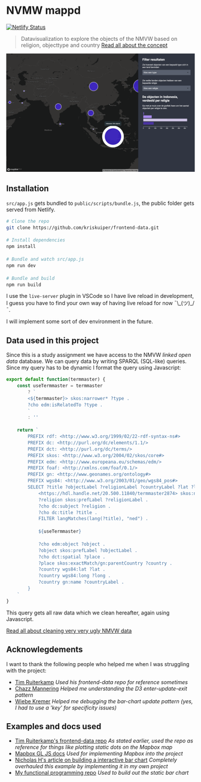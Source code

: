 # NVMW mappd
[![Netlify Status](https://api.netlify.com/api/v1/badges/e4c94d57-a6f5-4086-85ba-12a8be9162d2/deploy-status)](https://app.netlify.com/sites/frontend-data-kris-kuiper/deploys)

> Datavisualization to explore the objects of the NMVW based on religion, objecttype and country
[Read all about the concept](https://github.com/kriskuiper/frontend-data/wiki/Thinking-of-a-concept)

![App homepage](assets/home.png)

## Installation
`src/app.js` gets bundled to `public/scripts/bundle.js`, the public folder gets served from Netlify.

```bash
# Clone the repo
git clone https://github.com/kriskuiper/frontend-data.git

# Install dependencies
npm install

# Bundle and watch src/app.js
npm run dev

# Bundle and build
npm run build
```

I use the `live-server` plugin in VSCode so I have live reload in development, I guess you have to find your own way of having live reload for now ¯\\\_(ツ)_/¯. 

I will implement some sort of dev environment in the future.

## Data used in this project
Since this is a study assignment we have access to the NMVW *linked open data* database. We can query data by writing SPARQL (SQL-like) queries. Since my query has to be dynamic I format the query using Javascript:

```js
export default function(termmaster) {
	const useTermmaster = termmaster
		? `
		<${termmaster}> skos:narrower* ?type .
		?cho edm:isRelatedTo ?type .
		`
		: ''

	return `
		PREFIX rdf: <http://www.w3.org/1999/02/22-rdf-syntax-ns#>
		PREFIX dc: <http://purl.org/dc/elements/1.1/>
		PREFIX dct: <http://purl.org/dc/terms/>
		PREFIX skos: <http://www.w3.org/2004/02/skos/core#>
		PREFIX edm: <http://www.europeana.eu/schemas/edm/>
		PREFIX foaf: <http://xmlns.com/foaf/0.1/>
		PREFIX gn: <http://www.geonames.org/ontology#>
		PREFIX wgs84: <http://www.w3.org/2003/01/geo/wgs84_pos#>
		SELECT ?title ?objectLabel ?religionLabel ?countryLabel ?lat ?long WHERE {
			<https://hdl.handle.net/20.500.11840/termmaster2874> skos:narrower ?religion .
			?religion skos:prefLabel ?religionLabel .
			?cho dc:subject ?religion .
			?cho dc:title ?title .
			FILTER langMatches(lang(?title), "ned") .

			${useTermmaster}

			?cho edm:object ?object .
			?object skos:prefLabel ?objectLabel .
			?cho dct:spatial ?place .
			?place skos:exactMatch/gn:parentCountry ?country .
			?country wgs84:lat ?lat .
			?country wgs84:long ?long .
			?country gn:name ?countryLabel .
		}
	`
}
```

This query gets all raw data which we clean hereafter, again using Javascript.

[Read all about cleaning very very ugly NMVW data](https://github.com/kriskuiper/frontend-data/wiki/Cleaning-the-data-(again))

## Acknowlegdements
I want to thank the following people who helped me when I was struggling with the project:
* [Tim Ruiterkamp](https://github.com/timruiterkamp) *Used his frontend-data repo for reference sometimes*
* [Chazz Mannering]() *Helped me understanding the D3 enter-update-exit pattern* 
* [Wiebe Kremer]() *Helped me debugging the bar-chart update pattern (yes, I had to use a 'key' for specificity issues)* 

## Examples and docs used
* [Tim Ruiterkamp's frontend-data repo](https://github.com/timruiterkamp/frontend-data) *As stated earlier, used the repo as reference for things like plotting static dots on the Mapbox map*
* [Mapbox GL JS docs](https://docs.mapbox.com/mapbox-gl-js/api/) *Used for implementing Mapbox into the project*
* [Nicholas H's article on building a interactive bar chart](https://bl.ocks.org/syncopika/f1c9036b0deb058454f825238a95b6be) *Completely overhauled this example by implementing it in my own project*
* [My functional programming repo](https://github.com/kriskuiper/functional-programming) *Used to build out the static bar chart*
